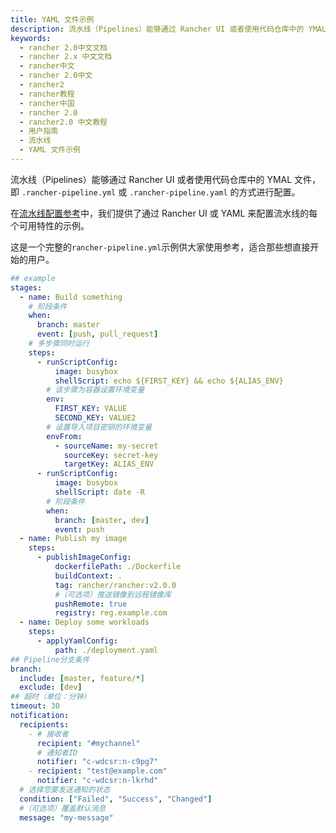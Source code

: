 ```yaml
---
title: YAML 文件示例
description: 流水线（Pipelines）能够通过 Rancher UI 或者使用代码仓库中的 YMAL 文件，即 `.rancher-pipeline.yml` 或 `.rancher-pipeline.yaml` 的方式进行配置。
keywords:
  - rancher 2.0中文文档
  - rancher 2.x 中文文档
  - rancher中文
  - rancher 2.0中文
  - rancher2
  - rancher教程
  - rancher中国
  - rancher 2.0
  - rancher2.0 中文教程
  - 用户指南
  - 流水线
  - YAML 文件示例
---
```


流水线（Pipelines）能够通过 Rancher UI 或者使用代码仓库中的 YMAL 文件，即 `.rancher-pipeline.yml` 或 `.rancher-pipeline.yaml` 的方式进行配置。

在[流水线配置参考](/docs/k8s-in-rancher/pipelines/config/_index)中，我们提供了通过 Rancher UI 或 YAML 来配置流水线的每个可用特性的示例。

这是一个完整的`rancher-pipeline.yml`示例供大家使用参考，适合那些想直接开始的用户。

```yaml
## example
stages:
  - name: Build something
    # 阶段条件
    when:
      branch: master
      event: [push, pull_request]
    # 多步骤同时运行
    steps:
      - runScriptConfig:
          image: busybox
          shellScript: echo ${FIRST_KEY} && echo ${ALIAS_ENV}
        # 该步骤为容器设置环境变量
        env:
          FIRST_KEY: VALUE
          SECOND_KEY: VALUE2
        # 设置导入项目密钥的环境变量
        envFrom:
          - sourceName: my-secret
            sourceKey: secret-key
            targetKey: ALIAS_ENV
      - runScriptConfig:
          image: busybox
          shellScript: date -R
        # 阶段条件
        when:
          branch: [master, dev]
          event: push
  - name: Publish my image
    steps:
      - publishImageConfig:
          dockerfilePath: ./Dockerfile
          buildContext: .
          tag: rancher/rancher:v2.0.0
          #（可选项）推送镜像到远程镜像库
          pushRemote: true
          registry: reg.example.com
  - name: Deploy some workloads
    steps:
      - applyYamlConfig:
          path: ./deployment.yaml
## Pipeline分支条件
branch:
  include: [master, feature/*]
  exclude: [dev]
## 超时（单位：分钟）
timeout: 30
notification:
  recipients:
    - # 接收者
      recipient: "#mychannel"
      # 通知者ID
      notifier: "c-wdcsr:n-c9pg7"
    - recipient: "test@example.com"
      notifier: "c-wdcsr:n-lkrhd"
  # 选择您要发送通知的状态
  condition: ["Failed", "Success", "Changed"]
  #（可选项）覆盖默认消息
  message: "my-message"
```
